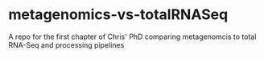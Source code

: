 # metagenomics-vs-totalRNASeq
A repo for the first chapter of Chris' PhD comparing metagenomcis to total RNA-Seq and processing pipelines

